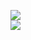 [![](https://img.shields.io/badge/Made%20With-Github%20Spray-lightgrey.svg?style=for-the-badge&logo=github)](https://github.com/Annihil/github-spray#18942)  
[![](https://i.imgur.com/2DrTn0Z.gif)](https://github.com/Annihil/github-spray)